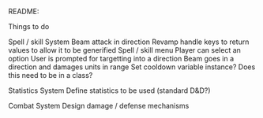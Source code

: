 README:

Things to do

Spell / skill System
	Beam attack in direction
		Revamp handle keys to return values to allow it to be generified
		Spell / skill menu
		Player can select an option
		User is prompted for targetting into a direction
		Beam goes in a direction and damages units in range
		Set cooldown variable instance?
			Does this need to be in a class?

Statistics System
	Define statistics to be used (standard D&D?)

Combat System
	Design damage / defense mechanisms